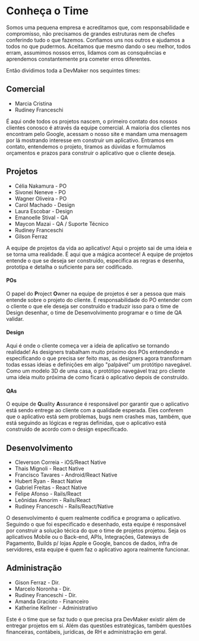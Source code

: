 # Conheça o Time

Somos uma pequena empresa e acreditamos que, com responsabilidade e compromisso, não precisamos de
grandes estruturas nem de chefes conferindo tudo o que fazemos. Confiamos uns nos outros e ajudamos
a todos no que pudermos. Aceitamos que mesmo dando o seu melhor, todos erram, assumimos nossos
erros, lidamos com as consquências e aprendemos constantemente pra cometer erros diferentes. 

Então dividimos toda a DevMaker nos sequintes times:

## Comercial

- Marcia Cristina
- Rudiney Franceschi

É aqui onde todos os projetos nascem, o primeiro contato dos nossos clientes conosco é através da
equipe comercial. A maioria dos clientes nos encontram pelo Google, acessam o nosso site e mandam
uma mensagem por lá mostrando interesse em construir um aplicativo. Entramos em contato, entendemos
o projeto, tiramos as dúvidas e formulamos orçamentos e prazos para construir o aplicativo que o
cliente deseja.

## Projetos

- Célia Nakamura - PO
- Sivonei Neneve - PO
- Wagner Oliveira - PO
- Carol Machado - Design
- Laura Escobar - Design
- Emanoelle Stival - QA
- Maycon Mazai - QA / Suporte Técnico
- Rudiney Franceschi
- Gilson Ferraz

A equipe de projetos da vida ao aplicativo! Aqui o projeto sai de uma ideia e se torna uma
realidade. É aqui que a mágica acontece!
A equipe de projetos entende o que se deseja ser construído, especifica as regras e desenha,
prototipa e detalha o suficiente para ser codificado.

#### POs

O papel do **P**roject **O**wner na equipe de projetos é ser a pessoa que mais entende sobre o projeto do cliente.
É responsabilidade do PO entender com o cliente o que ele deseja ser construído e traduzir isso para
o time de Design desenhar, o time de Desenvolvimento programar e o time de QA validar.

#### Design

Aqui é onde o cliente começa ver a ideia de aplicativo se tornando realidade! As designers trabalham
muito próximo dos POs entendendo e especificando o que precisa ser feito mas, as designers agora
transformam todas essas ideias e definições em algo "palpável" um protótipo navegável. Como um
modelo 3D de uma casa, o protótipo navegável traz pro cliente uma ideia muito próxima de como ficará
o aplicativo depois de construído.

#### QAs

O equipe de **Q**uality **A**ssurance é responsável por garantir que o aplicativo está sendo entrege
ao cliente com a qualidade esperada. Eles conferem que o aplicativo está sem problemas, bugs nem crashes
mas, também, que está seguindo as lógicas e regras definidas, que o aplicativo está construído de
acordo com o design especificado.

## Desenvolvimento
- Cleverson Correia - iOS/React Native
- Thais Mignoli - React Native
- Francisco Tavares - Android/React Native
- Hubert Ryan - React Native
- Gabriel Freitas - React Native
- Felipe Afonso - Rails/React
- Leônidas Amorim - Rails/React
- Rudiney Franceschi - Rails/React/Native

O desenvolvimento é quem realmente codifica e programa o aplicativo. Seguindo o que foi especificado
e desenhado, esta equipe é responsável por construir a solução técica do que o time de projetos
projetou. Seja os aplicativos Mobile ou o Back-end, APIs, Integrações, Gateways de Pagamento,
Builds p/ lojas Apple e Google, bancos de dados, infra de servidores, esta equipe é quem faz o
aplicativo agora realmente funcionar.


## Administração
- Gison Ferraz - Dir.
- Marcelo Noronha - Dir.
- Rudiney Franceschi - Dir.
- Amanda Gracioto - Financeiro
- Katherine Kellner - Administrativo

Este é o time que se faz tudo o que precisa pra DevMaker existir além de entregar projetos em sí.
Além das questões estratégicas, também questões financeiras, contábeis, jurídicas, de RH e administração em geral.
